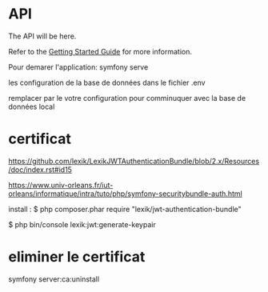 # API

The API will be here.

Refer to the [Getting Started Guide](https://api-platform.com/docs/distribution) for more information.

Pour demarer l'application: symfony serve

les configuration de la base de données dans le fichier .env

remplacer par le votre configuration pour comminuquer avec la base de données local

# certificat

https://github.com/lexik/LexikJWTAuthenticationBundle/blob/2.x/Resources/doc/index.rst#id15

https://www.univ-orleans.fr/iut-orleans/informatique/intra/tuto/php/symfony-securitybundle-auth.html

install : $ php composer.phar require "lexik/jwt-authentication-bundle"

$ php bin/console lexik:jwt:generate-keypair

# eliminer le certificat

symfony server:ca:uninstall
